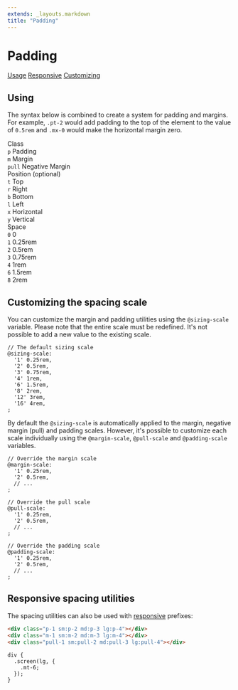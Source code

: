 ```yaml
---
extends: _layouts.markdown
title: "Padding"
---
```


# Padding

<div class="subnav">
    <a class="subnav-link" href="#usage">Usage</a>
    <a class="subnav-link" href="#responsive">Responsive</a>
    <a class="subnav-link" href="#customizing">Customizing</a>
</div>

<h2 id="usage">Using</h2>

The syntax below is combined to create a system for padding and margins. For example, `.pt-2` would add padding to the top of the element to the value of `0.5rem` and `.mx-0` would make the horizontal margin zero.

<div class="flex items-start mt-8 text-sm">
    <div class="pr-12">
        <div class="mb-3 text-slate text-uppercase">Class</div>
        <div><code class="inline-block my-1 mr-1 px-2 py-1 mono border rounded">p</code> Padding</div>
        <div><code class="inline-block my-1 mr-1 px-2 py-1 mono border rounded">m</code> Margin</div>
        <div><code class="inline-block my-1 mr-1 px-2 py-1 mono border rounded">pull</code> Negative Margin</div>
    </div>
    <div class="pl-12 pr-12 border-l">
        <div class="mb-3 text-slate"><span class="text-uppercase">Position</span> <span class="text-slate-light text-xs">(optional)</span></div>
        <div><code class="inline-block my-1 mr-1 px-2 py-1 mono border rounded">t</code> Top</div>
        <div><code class="inline-block my-1 mr-1 px-2 py-1 mono border rounded">r</code> Right</div>
        <div><code class="inline-block my-1 mr-1 px-2 py-1 mono border rounded">b</code> Bottom</div>
        <div><code class="inline-block my-1 mr-1 px-2 py-1 mono border rounded">l</code> Left</div>
        <div><code class="inline-block my-1 mr-1 px-2 py-1 mono border rounded">x</code> Horizontal</div>
        <div><code class="inline-block my-1 mr-1 px-2 py-1 mono border rounded">y</code> Vertical</div>
    </div>
    <div class="pl-12 border-l">
        <div class="mb-3 text-slate text-uppercase">Space</div>
        <div><code class="inline-block my-1 mr-1 px-2 py-1 mono border rounded">0</code> 0</div>
        <div><code class="inline-block my-1 mr-1 px-2 py-1 mono border rounded">1</code> 0.25rem</div>
        <div><code class="inline-block my-1 mr-1 px-2 py-1 mono border rounded">2</code> 0.5rem</div>
        <div><code class="inline-block my-1 mr-1 px-2 py-1 mono border rounded">3</code> 0.75rem</div>
        <div><code class="inline-block my-1 mr-1 px-2 py-1 mono border rounded">4</code> 1rem</div>
        <div><code class="inline-block my-1 mr-1 px-2 py-1 mono border rounded">6</code> 1.5rem</div>
        <div><code class="inline-block my-1 mr-1 px-2 py-1 mono border rounded">8</code> 2rem</div>
    </div>
</div>

<h2 id="customizing">Customizing the spacing scale</h2>

You can customize the margin and padding utilities using the `@sizing-scale` variable. Please note that the entire scale must be redefined. It's not possible to add a new value to the existing scale.

```less
// The default sizing scale
@sizing-scale:
  '1' 0.25rem,
  '2' 0.5rem,
  '3' 0.75rem,
  '4' 1rem,
  '6' 1.5rem,
  '8' 2rem,
  '12' 3rem,
  '16' 4rem,
;
```

By default the `@sizing-scale` is automatically applied to the margin, negative margin (pull) and padding scales. However, it's possible to customize each scale individually using the `@margin-scale`, `@pull-scale` and `@padding-scale` variables.

```less
// Override the margin scale
@margin-scale:
  '1' 0.25rem,
  '2' 0.5rem,
  // ...
;

// Override the pull scale
@pull-scale:
  '1' 0.25rem,
  '2' 0.5rem,
  // ...
;

// Override the padding scale
@padding-scale:
  '1' 0.25rem,
  '2' 0.5rem,
  // ...
;
```

<h2 id="responsive">Responsive spacing utilities</h2>

The spacing utilities can also be used with <a href="/responsive">responsive</a> prefixes:

```html
<div class="p-1 sm:p-2 md:p-3 lg:p-4"></div>
<div class="m-1 sm:m-2 md:m-3 lg:m-4"></div>
<div class="pull-1 sm:pull-2 md:pull-3 lg:pull-4"></div>
```

```less
div {
  .screen(lg, {
    .mt-6;
  });
}
```

